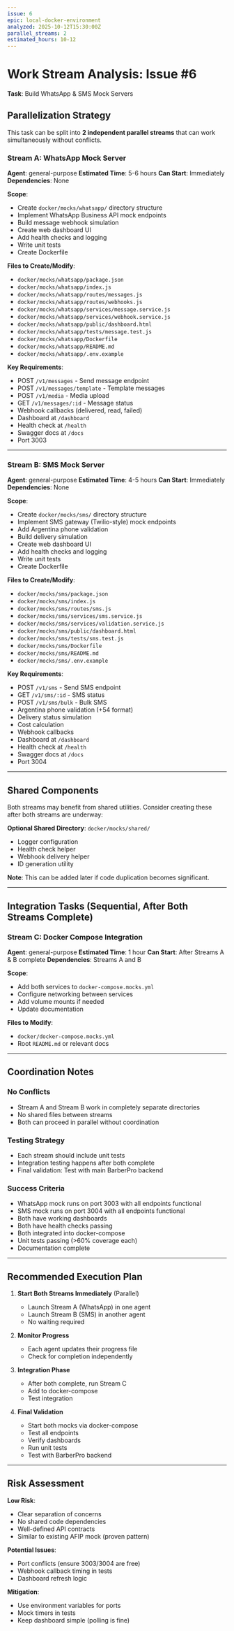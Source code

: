 ```yaml
---
issue: 6
epic: local-docker-environment
analyzed: 2025-10-12T15:30:00Z
parallel_streams: 2
estimated_hours: 10-12
---
```


# Work Stream Analysis: Issue #6

**Task**: Build WhatsApp & SMS Mock Servers

## Parallelization Strategy

This task can be split into **2 independent parallel streams** that can work simultaneously without conflicts.

### Stream A: WhatsApp Mock Server
**Agent**: general-purpose
**Estimated Time**: 5-6 hours
**Can Start**: Immediately
**Dependencies**: None

**Scope**:
- Create `docker/mocks/whatsapp/` directory structure
- Implement WhatsApp Business API mock endpoints
- Build message webhook simulation
- Create web dashboard UI
- Add health checks and logging
- Write unit tests
- Create Dockerfile

**Files to Create/Modify**:
- `docker/mocks/whatsapp/package.json`
- `docker/mocks/whatsapp/index.js`
- `docker/mocks/whatsapp/routes/messages.js`
- `docker/mocks/whatsapp/routes/webhooks.js`
- `docker/mocks/whatsapp/services/message.service.js`
- `docker/mocks/whatsapp/services/webhook.service.js`
- `docker/mocks/whatsapp/public/dashboard.html`
- `docker/mocks/whatsapp/tests/message.test.js`
- `docker/mocks/whatsapp/Dockerfile`
- `docker/mocks/whatsapp/README.md`
- `docker/mocks/whatsapp/.env.example`

**Key Requirements**:
- POST `/v1/messages` - Send message endpoint
- POST `/v1/messages/template` - Template messages
- POST `/v1/media` - Media upload
- GET `/v1/messages/:id` - Message status
- Webhook callbacks (delivered, read, failed)
- Dashboard at `/dashboard`
- Health check at `/health`
- Swagger docs at `/docs`
- Port 3003

---

### Stream B: SMS Mock Server
**Agent**: general-purpose
**Estimated Time**: 4-5 hours
**Can Start**: Immediately
**Dependencies**: None

**Scope**:
- Create `docker/mocks/sms/` directory structure
- Implement SMS gateway (Twilio-style) mock endpoints
- Add Argentina phone validation
- Build delivery simulation
- Create web dashboard UI
- Add health checks and logging
- Write unit tests
- Create Dockerfile

**Files to Create/Modify**:
- `docker/mocks/sms/package.json`
- `docker/mocks/sms/index.js`
- `docker/mocks/sms/routes/sms.js`
- `docker/mocks/sms/services/sms.service.js`
- `docker/mocks/sms/services/validation.service.js`
- `docker/mocks/sms/public/dashboard.html`
- `docker/mocks/sms/tests/sms.test.js`
- `docker/mocks/sms/Dockerfile`
- `docker/mocks/sms/README.md`
- `docker/mocks/sms/.env.example`

**Key Requirements**:
- POST `/v1/sms` - Send SMS endpoint
- GET `/v1/sms/:id` - SMS status
- POST `/v1/sms/bulk` - Bulk SMS
- Argentina phone validation (+54 format)
- Delivery status simulation
- Cost calculation
- Webhook callbacks
- Dashboard at `/dashboard`
- Health check at `/health`
- Swagger docs at `/docs`
- Port 3004

---

## Shared Components

Both streams may benefit from shared utilities. Consider creating these after both streams are underway:

**Optional Shared Directory**: `docker/mocks/shared/`
- Logger configuration
- Health check helper
- Webhook delivery helper
- ID generation utility

**Note**: This can be added later if code duplication becomes significant.

---

## Integration Tasks (Sequential, After Both Streams Complete)

### Stream C: Docker Compose Integration
**Agent**: general-purpose
**Estimated Time**: 1 hour
**Can Start**: After Streams A & B complete
**Dependencies**: Streams A and B

**Scope**:
- Add both services to `docker-compose.mocks.yml`
- Configure networking between services
- Add volume mounts if needed
- Update documentation

**Files to Modify**:
- `docker/docker-compose.mocks.yml`
- Root `README.md` or relevant docs

---

## Coordination Notes

### No Conflicts
- Stream A and Stream B work in completely separate directories
- No shared files between streams
- Both can proceed in parallel without coordination

### Testing Strategy
- Each stream should include unit tests
- Integration testing happens after both complete
- Final validation: Test with main BarberPro backend

### Success Criteria
- WhatsApp mock runs on port 3003 with all endpoints functional
- SMS mock runs on port 3004 with all endpoints functional
- Both have working dashboards
- Both have health checks passing
- Both integrated into docker-compose
- Unit tests passing (>60% coverage each)
- Documentation complete

---

## Recommended Execution Plan

1. **Start Both Streams Immediately** (Parallel)
   - Launch Stream A (WhatsApp) in one agent
   - Launch Stream B (SMS) in another agent
   - No waiting required

2. **Monitor Progress**
   - Each agent updates their progress file
   - Check for completion independently

3. **Integration Phase**
   - After both complete, run Stream C
   - Add to docker-compose
   - Test integration

4. **Final Validation**
   - Start both mocks via docker-compose
   - Test all endpoints
   - Verify dashboards
   - Run unit tests
   - Test with BarberPro backend

---

## Risk Assessment

**Low Risk**:
- Clear separation of concerns
- No shared code dependencies
- Well-defined API contracts
- Similar to existing AFIP mock (proven pattern)

**Potential Issues**:
- Port conflicts (ensure 3003/3004 are free)
- Webhook callback timing in tests
- Dashboard refresh logic

**Mitigation**:
- Use environment variables for ports
- Mock timers in tests
- Keep dashboard simple (polling is fine)
